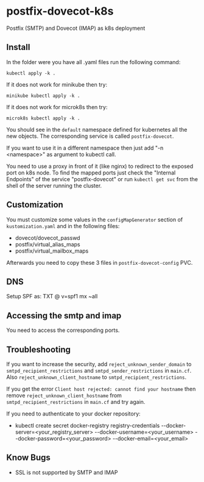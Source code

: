 # postfix-dovecot-k8s

Postfix (SMTP) and Dovecot (IMAP) as k8s deployment

## Install

In the folder were you have all .yaml files run the following command:

```
kubectl apply -k .
```

If it does not work for minikube then try:

```
minikube kubectl apply -k .
```

If it does not work for microk8s then try:

```
microk8s kubectl apply -k .
```

You should see in the `default` namespace defined for kubernetes all the new objects.
The corresponding service is called `postfix-dovecot`.

If you want to use it in a different namespace then just add "-n &lt;namespace&gt;" as argument to kubectl call.

You need to use a proxy in front of it (like nginx) to redirect to the exposed port on k8s node.
To find the mapped ports just check the "Internal Endpoints" of the service "postfix-dovecot"
or run `kubectl get svc` from the shell of the server running the cluster.

## Customization

You must customize some values in the `configMapGenerator` section of `kustomization.yaml` and in the following files:

- dovecot/dovecot_passwd
- postfix/virtual_alias_maps
- postfix/virtual_mailbox_maps

Afterwards you need to copy these 3 files in `postfix-dovecot-config` PVC.

## DNS

Setup SPF as:
TXT @ v=spf1 mx ~all

## Accessing the smtp and imap

You need to access the corresponding ports.

## Troubleshooting

If you want to increase the security, add `reject_unknown_sender_domain` to `smtpd_recipient_restrictions` and `smtpd_sender_restrictions` in `main.cf`. Also `reject_unknown_client_hostname` to `smtpd_recipient_restrictions`.

If you get the error `Client host rejected: cannot find your hostname` then remove `reject_unknown_client_hostname` from `smtpd_recipient_restrictions` in `main.cf` and try again.

If you need to authenticate to your docker repository:

- kubectl create secret docker-registry registry-credentials --docker-server=<your_registry_server> --docker-username=<your_username> --docker-password=<your_password> --docker-email=<your_email>

## Know Bugs

- SSL is not supported by SMTP and IMAP

